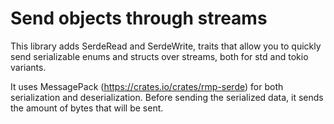 # Send objects through streams

This library adds SerdeRead and SerdeWrite, traits that allow you to quickly send serializable enums and structs over streams, both for std and tokio variants.

It uses MessagePack (https://crates.io/crates/rmp-serde) for both serialization and deserialization.
Before sending the serialized data, it sends the amount of bytes that will be sent.

